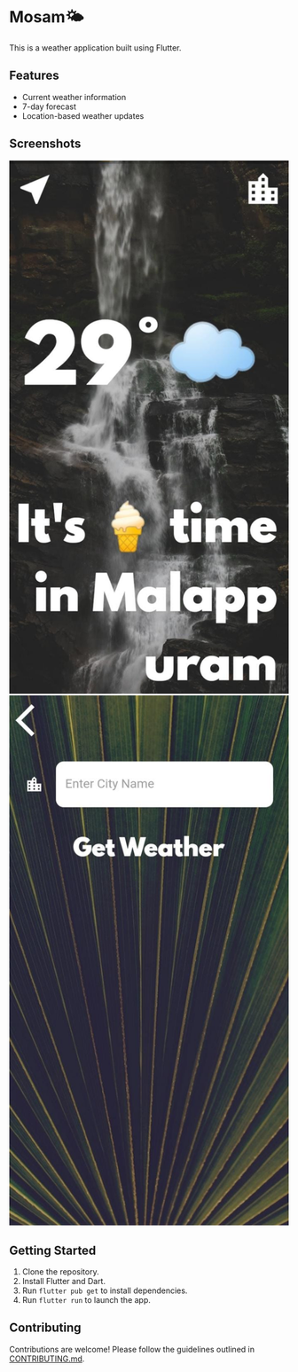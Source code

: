 # Mosam🌤️

This is a weather application built using Flutter.

## Features

- Current weather information
- 7-day forecast
- Location-based weather updates

## Screenshots

![Screenshot 1](images/screenshots/screenshot1.jpeg)
![Screenshot 2](images/screenshots/screenshot2.jpeg)


## Getting Started

1. Clone the repository.
2. Install Flutter and Dart.
3. Run `flutter pub get` to install dependencies.
4. Run `flutter run` to launch the app.

## Contributing

Contributions are welcome! Please follow the guidelines outlined in [CONTRIBUTING.md](/CONTRIBUTING.md).
